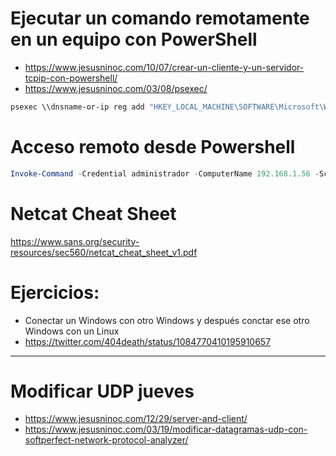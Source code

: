 # Ejecutar un comando remotamente en un equipo con PowerShell
* https://www.jesusninoc.com/10/07/crear-un-cliente-y-un-servidor-tcpip-con-powershell/
* https://www.jesusninoc.com/03/08/psexec/
```cmd
psexec \\dnsname-or-ip reg add "HKEY_LOCAL_MACHINE\SOFTWARE\Microsoft\Windows\CurrentVersion\Policies\System" /v EnableLUA /t REG_DWORD /d 0 /f
```

# Acceso remoto desde Powershell
```PowerShell
Invoke-Command -Credential administrador -ComputerName 192.168.1.56 -ScriptBlock{hostname} 
```
# Netcat Cheat Sheet
https://www.sans.org/security-resources/sec560/netcat_cheat_sheet_v1.pdf

# Ejercicios:
- Conectar un Windows con otro Windows y después conctar ese otro Windows con un Linux
- https://twitter.com/404death/status/1084770410195910657

-------------

# Modificar UDP jueves
* https://www.jesusninoc.com/12/29/server-and-client/
* https://www.jesusninoc.com/03/19/modificar-datagramas-udp-con-softperfect-network-protocol-analyzer/
